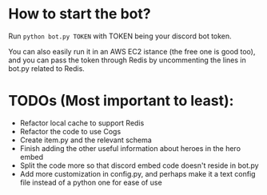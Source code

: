 # How to start the bot?
Run `python bot.py TOKEN` with TOKEN being your discord bot token.

You can also easily run it in an AWS EC2 istance (the free one is good too), and you can pass the token through Redis by uncommenting the lines in bot.py related to Redis.

# TODOs (Most important to least):
- Refactor local cache to support Redis
- Refactor the code to use Cogs
- Create item.py and the relevant schema
- Finish adding the other useful information about heroes in the hero embed
- Split the code more so that discord embed code doesn't reside in bot.py
- Add more customization in config.py, and perhaps make it a text config file instead of a python one for ease of use